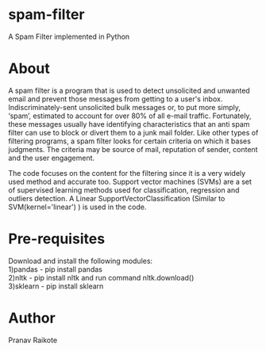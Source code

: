 # spam-filter
A Spam Filter implemented in Python

# About
A spam filter is a program that is used to detect unsolicited and unwanted email and prevent those messages from getting to a user's inbox. Indiscriminately-sent unsolicited bulk messages or, to put more simply, ‘spam’, estimated to account for over 80% of all e-mail traffic. Fortunately, these messages usually have identifying characteristics that an anti spam filter can use to block or divert them to a junk mail folder. Like other types of filtering programs, a spam filter looks for certain criteria on which it bases judgments. The criteria may be source of mail, reputation of sender, content and the user engagement. 

The code focuses on the content for the filtering since it is a very widely used method and accurate too. Support vector machines (SVMs) are a set of supervised learning methods used for classification, regression and outliers detection. A Linear SupportVectorClassification (Similar to SVM(kernel='linear') ) is used in the code.


# Pre-requisites
Download and install the following modules: <br> 
1)pandas - pip install pandas <br>
2)nltk - pip install nltk and run command nltk.download() <br>
3)sklearn - pip install sklearn <br>

# Author
Pranav Raikote
